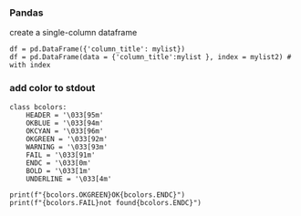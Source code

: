 ### Pandas
create a single-column dataframe
```
df = pd.DataFrame({'column_title': mylist})
df = pd.DataFrame(data = {'column_title':mylist }, index = mylist2) # with index
```


### add color to stdout
```
class bcolors:
    HEADER = '\033[95m'
    OKBLUE = '\033[94m'
    OKCYAN = '\033[96m'
    OKGREEN = '\033[92m'
    WARNING = '\033[93m'
    FAIL = '\033[91m'
    ENDC = '\033[0m'
    BOLD = '\033[1m'
    UNDERLINE = '\033[4m'

print(f"{bcolors.OKGREEN}OK{bcolors.ENDC}")
print(f"{bcolors.FAIL}not found{bcolors.ENDC}")
```
